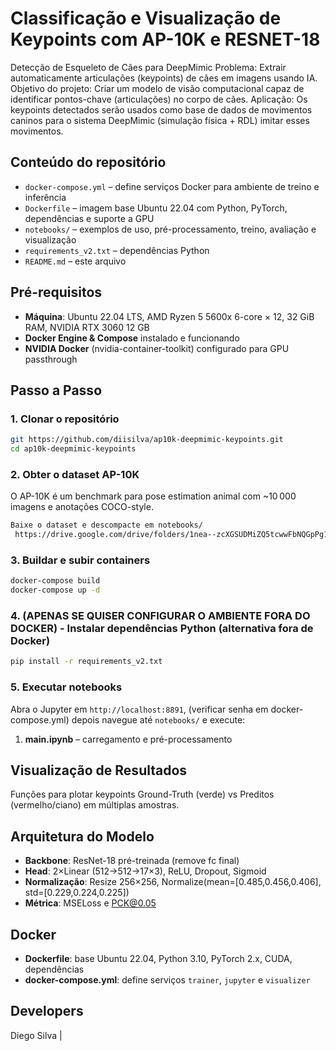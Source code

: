 # Classificação e Visualização de Keypoints com AP-10K e RESNET-18

Detecção de Esqueleto de Cães para DeepMimic
Problema: Extrair automaticamente articulações (keypoints) de cães em imagens usando IA.
Objetivo do projeto: Criar um modelo de visão computacional capaz de identificar pontos-chave (articulações) no corpo de cães.
Aplicação: Os keypoints detectados serão usados como base de dados de movimentos caninos para o sistema DeepMimic (simulação física + RDL) imitar esses movimentos.

## Conteúdo do repositório

- `docker-compose.yml` – define serviços Docker para ambiente de treino e inferência  
- `Dockerfile` – imagem base Ubuntu 22.04 com Python, PyTorch, dependências e suporte a GPU  
- `notebooks/` – exemplos de uso, pré-processamento, treino, avaliação e visualização  
- `requirements_v2.txt` – dependências Python  
- `README.md` – este arquivo

## Pré-requisitos

- **Máquina**: Ubuntu 22.04 LTS, AMD Ryzen 5 5600x 6-core × 12, 32 GiB RAM, NVIDIA RTX 3060 12 GB  
- **Docker Engine & Compose** instalado e funcionando  
- **NVIDIA Docker** (nvidia-container-toolkit) configurado para GPU passthrough

## Passo a Passo

### 1. Clonar o repositório  
```bash
git https://github.com/diisilva/ap10k-deepmimic-keypoints.git
cd ap10k-deepmimic-keypoints
```

### 2. Obter o dataset AP-10K  
O AP-10K é um benchmark para pose estimation animal com ~10 000 imagens e anotações COCO-style.  
```bash
Baixe o dataset e descompacte em notebooks/
 https://drive.google.com/drive/folders/1nea--zcXGSUDMiZQ5tcwwFbNQGpPg1cy?usp=sharing
```

### 3. Buildar e subir containers  
```bash
docker-compose build
docker-compose up -d
```

### 4. (APENAS SE QUISER CONFIGURAR O AMBIENTE FORA DO DOCKER) - Instalar dependências Python (alternativa fora de Docker)  
```bash
pip install -r requirements_v2.txt
```

### 5. Executar notebooks  
Abra o Jupyter em `http://localhost:8891`, (verificar senha em docker-compose.yml) depois navegue até `notebooks/` e execute:
1. **main.ipynb** – carregamento e pré-processamento  


## Visualização de Resultados

Funções para plotar keypoints Ground-Truth (verde) vs Preditos (vermelho/ciano) em múltiplas amostras.

## Arquitetura do Modelo

- **Backbone**: ResNet-18 pré-treinada (remove fc final)  
- **Head**: 2×Linear (512→512→17×3), ReLU, Dropout, Sigmoid  
- **Normalização**: Resize 256×256, Normalize(mean=[0.485,0.456,0.406], std=[0.229,0.224,0.225])  
- **Métrica**: MSELoss e PCK@0.05

## Docker

- **Dockerfile**: base Ubuntu 22.04, Python 3.10, PyTorch 2.x, CUDA, dependências  
- **docker-compose.yml**: define serviços `trainer`, `jupyter` e `visualizer`

## Developers

Diego Silva | 